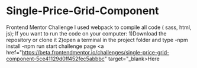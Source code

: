 # Single-Price-Grid-Component
Frontend Mentor Challenge
 I used webpack to compile all code ( sass, html, js); 
 If you want to run the code on your computer: 
 1)Download the repository or clone it 
 2)open a terminal in the project folder and type 
 -npm install 
 -npm run start
challenge page <a href="https://beta.frontendmentor.io/challenges/single-price-grid-component-5ce41129d0ff452fec5abbbc" target="_blank>Here</a>
